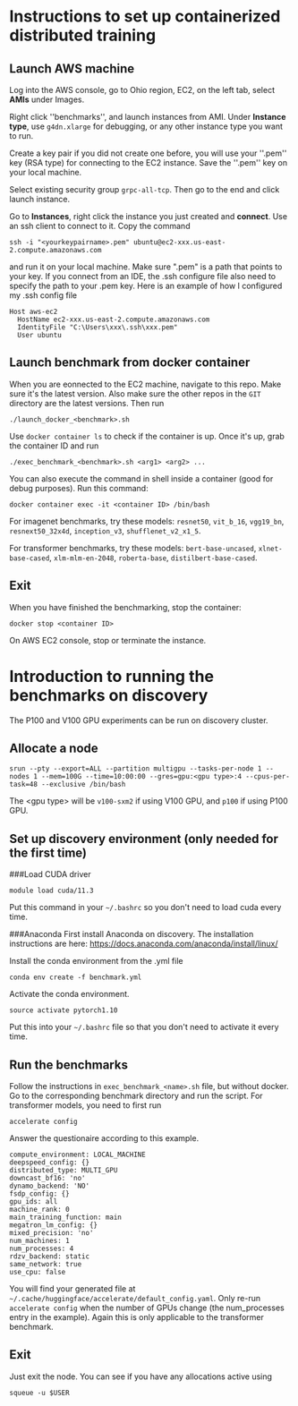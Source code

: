 # Instructions to set up containerized distributed training

## Launch AWS machine

Log into the AWS console, go to Ohio region, EC2, on the left tab, select **AMIs** under Images.

Right click ''benchmarks'', and launch instances from AMI. Under **Instance type**, use ```g4dn.xlarge``` for debugging, or any other instance type you want to run.

Create a key pair if you did not create one before, you will use your ''<yourkeypairname>.pem'' key (RSA type) for connecting to the EC2 instance. Save the ''.pem'' key on your local machine.

Select existing security group ```grpc-all-tcp```. Then go to the end and click launch instance.

Go to **Instances**, right click the instance you just created and **connect**. Use an ssh client to connect to it. Copy the command

```
ssh -i "<yourkeypairname>.pem" ubuntu@ec2-xxx.us-east-2.compute.amazonaws.com
```
and run it on your local machine. Make sure "<yourkeypairname>.pem" is a path that points to your key. If you connect from an IDE, the .ssh configure file also need to specify the path to your .pem key. Here is an example of how I configured my .ssh config file
```
Host aws-ec2
  HostName ec2-xxx.us-east-2.compute.amazonaws.com
  IdentityFile "C:\Users\xxx\.ssh\xxx.pem"
  User ubuntu
```


## Launch benchmark from docker container

When you are eonnected to the EC2 machine, navigate to this repo. Make sure it's the latest version. Also make sure the other repos in the ```GIT``` directory are the latest versions. Then run 

```
./launch_docker_<benchmark>.sh
```

Use ```docker container ls``` to check if the container is up. Once it's up, grab the container ID and run

```
./exec_benchmark_<benchmark>.sh <arg1> <arg2> ...
```
You can also execute the command in shell inside a container (good for debug purposes). Run this command:
```
docker container exec -it <container ID> /bin/bash
```

For imagenet benchmarks, try these models: ```resnet50```, ```vit_b_16```, ```vgg19_bn```, ```resnext50_32x4d```, ```inception_v3```, ```shufflenet_v2_x1_5```.

For transformer benchmarks, try these models: ```bert-base-uncased```, ```xlnet-base-cased```, ```xlm-mlm-en-2048```, ```roberta-base```, ```distilbert-base-cased```.



## Exit

When you have finished the benchmarking, stop the container:
```
docker stop <container ID>
```
On AWS EC2 console, stop or terminate the instance.

# Introduction to running the benchmarks on discovery

The P100 and V100 GPU experiments can be run on discovery cluster. 

## Allocate a node

```
srun --pty --export=ALL --partition multigpu --tasks-per-node 1 --nodes 1 --mem=100G --time=10:00:00 --gres=gpu:<gpu type>:4 --cpus-per-task=48 --exclusive /bin/bash
```

The \<gpu type\> will be ```v100-sxm2``` if using V100 GPU, and ```p100``` if using P100 GPU.

## Set up discovery environment (only needed for the first time)

###Load CUDA driver
```
module load cuda/11.3
```
Put this command in your ```~/.bashrc``` so you don't need to load cuda every time.

###Anaconda
First install Anaconda on discovery. The installation instructions are here: https://docs.anaconda.com/anaconda/install/linux/

Install the conda environment from the .yml file
```
conda env create -f benchmark.yml
```

Activate the conda environment. 
```
source activate pytorch1.10
```
Put this into your ```~/.bashrc``` file so that you don't need to activate it every time.

## Run the benchmarks

Follow the instructions in ```exec_benchmark_<name>.sh``` file, but without docker. Go to the corresponding benchmark directory and run the script. For transformer models, you need to first run 
```
accelerate config
```
Answer the questionaire according to this example.
```
compute_environment: LOCAL_MACHINE
deepspeed_config: {}
distributed_type: MULTI_GPU
downcast_bf16: 'no'
dynamo_backend: 'NO'
fsdp_config: {}
gpu_ids: all
machine_rank: 0
main_training_function: main
megatron_lm_config: {}
mixed_precision: 'no'
num_machines: 1
num_processes: 4
rdzv_backend: static
same_network: true
use_cpu: false
```
You will find your generated file at ```~/.cache/huggingface/accelerate/default_config.yaml```. Only re-run ```accelerate config``` when the number of GPUs change (the num_processes entry in the example). Again this is only applicable to the transformer benchmark.

## Exit

Just exit the node. You can see if you have any allocations active using
```
squeue -u $USER
```
